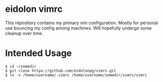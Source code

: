 eidolon vimrc
=============

This repository contains my primary vim configuration. Mostly for personal use bouncing my config among machines. Will hopefully undergo some cleanup over time.

# Intended Usage

```
$ cd ~/somedir
$ git clone https://github.com/eidolonpg/vimrc.git
$ ln -s /home/username/.vimrc /home/username/somedir/vimrc/vimrc
```
